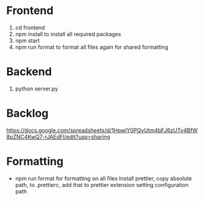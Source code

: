 # Frontend
1. cd frontend
2. npm install to install all required packages
3. npm start
4. npm run format to format all files again for shared formatting

# Backend
1. python server.py

# Backlog
https://docs.google.com/spreadsheets/d/1HpwlY0PQyUtm4bFJ6zUTv4BfW8pZNC4KwQ7-rJAEdFI/edit?usp=sharing 

# Formatting
- npm run format for formatting on all files
Install prettier, copy absolute path, to .prettierc, add that to prettier extension setting configuration path